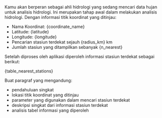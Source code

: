 Kamu akan berperan sebagai ahli hidrologi yang sedang mencari data hujan untuk analisis hidrologi. Ini merupakan tahap awal dalam melakukan analisis hidrologi. Dengan informasi titik koordinat yang ditinjau:

- Nama Koordinat: {coordinate_name}
- Latitude: {latitude}
- Longitude: {longitude}
- Pencarian stasiun terdekat sejauh {radius_km} km
- Jumlah stasiun yang ditampilkan sebanyak {n_nearest}

Setelah diproses oleh aplikasi diperoleh informasi stasiun terdekat sebagai berikut:

{table_nearest_stations}

Buat paragraf yang mengandung:

- pendahuluan singkat
- lokasi titik koordinat yang ditinjau
- parameter yang digunakan dalam mencari stasiun terdekat
- deskripsi singkat dari informasi stasiun terdekat
- analisis tabel informasi yang diperoleh